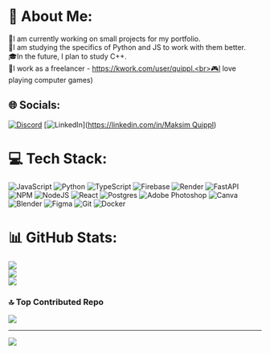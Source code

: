# 💫 About Me:
📄I am currently working on small projects for my portfolio.<br>🔎I am studying the specifics of Python and JS to work with them better.<br>🎓In the future, I plan to study C++.<br>💼I work as a freelancer - https://kwork.com/user/quippl.<br>🎮I love playing computer games)


## 🌐 Socials:
[![Discord](https://img.shields.io/badge/Discord-%237289DA.svg?logo=discord&logoColor=white)](https://discord.gg/chykybryn) [![LinkedIn](https://img.shields.io/badge/LinkedIn-%230077B5.svg?logo=linkedin&logoColor=white)]([https://linkedin.com/in/Maksim Quippl](https://www.linkedin.com/in/maksim-quippl-342b77347/)) 

# 💻 Tech Stack:
![JavaScript](https://img.shields.io/badge/javascript-%23323330.svg?style=for-the-badge&logo=javascript&logoColor=%23F7DF1E) ![Python](https://img.shields.io/badge/python-3670A0?style=for-the-badge&logo=python&logoColor=ffdd54) ![TypeScript](https://img.shields.io/badge/typescript-%23007ACC.svg?style=for-the-badge&logo=typescript&logoColor=white) ![Firebase](https://img.shields.io/badge/firebase-%23039BE5.svg?style=for-the-badge&logo=firebase) ![Render](https://img.shields.io/badge/Render-%46E3B7.svg?style=for-the-badge&logo=render&logoColor=white) ![FastAPI](https://img.shields.io/badge/FastAPI-005571?style=for-the-badge&logo=fastapi) ![NPM](https://img.shields.io/badge/NPM-%23CB3837.svg?style=for-the-badge&logo=npm&logoColor=white) ![NodeJS](https://img.shields.io/badge/node.js-6DA55F?style=for-the-badge&logo=node.js&logoColor=white) ![React](https://img.shields.io/badge/react-%2320232a.svg?style=for-the-badge&logo=react&logoColor=%2361DAFB) ![Postgres](https://img.shields.io/badge/postgres-%23316192.svg?style=for-the-badge&logo=postgresql&logoColor=white) ![Adobe Photoshop](https://img.shields.io/badge/adobe%20photoshop-%2331A8FF.svg?style=for-the-badge&logo=adobe%20photoshop&logoColor=white) ![Canva](https://img.shields.io/badge/Canva-%2300C4CC.svg?style=for-the-badge&logo=Canva&logoColor=white) ![Blender](https://img.shields.io/badge/blender-%23F5792A.svg?style=for-the-badge&logo=blender&logoColor=white) ![Figma](https://img.shields.io/badge/figma-%23F24E1E.svg?style=for-the-badge&logo=figma&logoColor=white) ![Git](https://img.shields.io/badge/git-%23F05033.svg?style=for-the-badge&logo=git&logoColor=white) ![Docker](https://img.shields.io/badge/docker-%230db7ed.svg?style=for-the-badge&logo=docker&logoColor=white)
# 📊 GitHub Stats:
![](https://github-readme-stats.vercel.app/api?username=FixBroYT&theme=dark&hide_border=false&include_all_commits=false&count_private=false)<br/>
![](https://nirzak-streak-stats.vercel.app/?user=FixBroYT&theme=dark&hide_border=false)<br/>
![](https://github-readme-stats.vercel.app/api/top-langs/?username=FixBroYT&theme=dark&hide_border=false&include_all_commits=false&count_private=false&layout=compact)

### 🔝 Top Contributed Repo
![](https://github-contributor-stats.vercel.app/api?username=FixBroYT&limit=5&theme=dark&combine_all_yearly_contributions=true)

---
[![](https://visitcount.itsvg.in/api?id=FixBroYT&icon=0&color=0)](https://visitcount.itsvg.in)

<!-- Proudly created with GPRM ( https://gprm.itsvg.in ) -->
